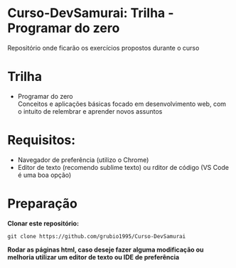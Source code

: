 # Curso-DevSamurai: Trilha - Programar do zero

Repositório onde ficarão os exercícios propostos durante o curso

# Trilha

* Programar do zero <br />
  Conceitos e aplicações básicas focado em desenvolvimento web, com o intuito de relembrar e aprender novos assuntos

# Requisitos:

* Navegador de preferência (utilizo o Chrome)
* Editor de texto (recomendo sublime texto) ou rditor de código (VS Code é uma boa opção)

# Preparação

<b>Clonar este repositório:</b>

```shell
git clone https://github.com/grubio1995/Curso-DevSamurai
```
<b>Rodar as páginas html, caso deseje fazer alguma modificação ou melhoria utilizar um editor de texto ou IDE de preferência</b>

